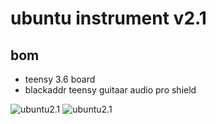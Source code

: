 # ubuntu instrument v2.1
## bom
 * teensy 3.6 board
 * blackaddr teensy guitaar audio pro shield
 
![ubuntu2.1](https://github.com/newdigate/teensy-eurorack/raw/master/hardware/ubuntu-v2.1/images/IMG_0013.JPG)
![ubuntu2.1](https://github.com/newdigate/teensy-eurorack/raw/master/hardware/ubuntu-v2.1/images/IMG_0014.JPG)
